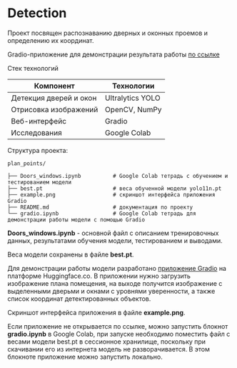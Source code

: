 # Detection
Проект посвящен распознаванию дверных и оконных проемов и определению их координат.

Gradio-приложение для демонстрации результата работы [по ссылке](https://huggingface.co/spaces/DataScienceLover/Doors_windows)



Стек технологий

| Компонент                | Технологии                           |
|--------------------------|--------------------------------------|
| Детекция дверей и окон   | Ultralytics YOLO                     |
| Отрисовка изображений    | OpenCV, NumPy                        |
| Веб-интерфейс            | Gradio                               |
| Исследования             | Google Colab                          |

Структура проекта:
```
plan_points/

├── Doors_windows.ipynb          # Google Colab тетрадь с обучением и тестированием модели
├── best.pt                      # веса обученной модели yolo11n.pt
├── example.png                  # скриншот интерфейса приложения Gradio
├── README.md                    # документация по проекту
└── gradio.ipynb                 # Google Colab тетрадь для демонстрации работы модели с помощью Gradio
```
**Doors_windows.ipynb** - основной файл с описанием тренировочных данных, результатами обучения модели, тестированием и выводами.

Веса модели сохранены в файле **best.pt**.

Для демонстрации работы модели разработано [приложение Gradio](https://huggingface.co/spaces/DataScienceLover/Doors_windows)  на платформе Huggingface.co.
В приложении нужно загрузить изображение плана помещения, на выходе получится изображение с выделенными дверьми и окнами с уровнями уверенности, а также список координат детектированных объектов.

Скриншот интерфейса приложения в файле **example.png**.

Если приложение не открывается по ссылке, можно запустить блокнот **gradio.ipynb** в Google Colab,  при запуске необходимо поместить файл с весами модели best.pt  в сессионное хранилище, поскольку при скачивании его из интернета модель не разворачивается. В этом блокноте приложение можно запустить локально.
